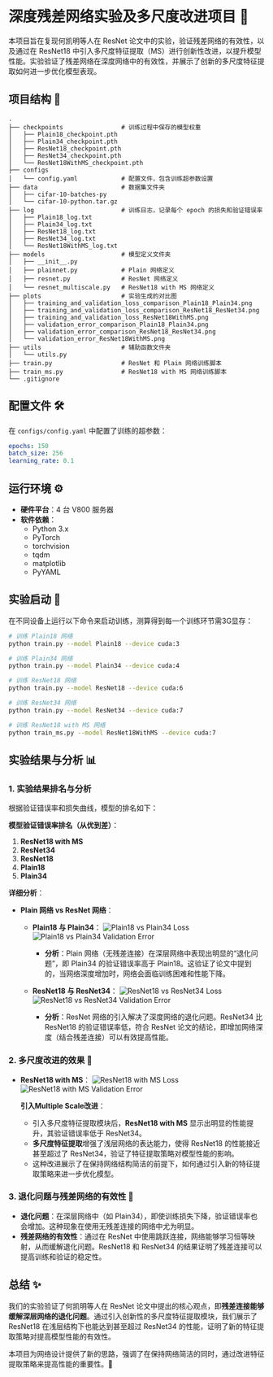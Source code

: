# 深度残差网络实验及多尺度改进项目 🚀

本项目旨在复现何凯明等人在 ResNet 论文中的实验，验证残差网络的有效性，以及通过在 ResNet18 中引入多尺度特征提取（MS）进行创新性改进，以提升模型性能。实验验证了残差网络在深度网络中的有效性，并展示了创新的多尺度特征提取如何进一步优化模型表现。

## 项目结构 📂

```
.
├── checkpoints                # 训练过程中保存的模型权重
│   ├── Plain18_checkpoint.pth
│   ├── Plain34_checkpoint.pth
│   ├── ResNet18_checkpoint.pth
│   ├── ResNet34_checkpoint.pth
│   └── ResNet18WithMS_checkpoint.pth
├── configs
│   └── config.yaml            # 配置文件，包含训练超参数设置
├── data                       # 数据集文件夹
│   ├── cifar-10-batches-py
│   └── cifar-10-python.tar.gz
├── log                        # 训练日志，记录每个 epoch 的损失和验证错误率
│   ├── Plain18_log.txt
│   ├── Plain34_log.txt
│   ├── ResNet18_log.txt
│   ├── ResNet34_log.txt
│   └── ResNet18WithMS_log.txt
├── models                     # 模型定义文件夹
│   ├── __init__.py
│   ├── plainnet.py            # Plain 网络定义
│   ├── resnet.py              # ResNet 网络定义
│   └── resnet_multiscale.py   # ResNet18 with MS 网络定义
├── plots                      # 实验生成的对比图
│   ├── training_and_validation_loss_comparison_Plain18_Plain34.png
│   ├── training_and_validation_loss_comparison_ResNet18_ResNet34.png
│   ├── training_and_validation_loss_ResNet18WithMS.png
│   ├── validation_error_comparison_Plain18_Plain34.png
│   ├── validation_error_comparison_ResNet18_ResNet34.png
│   └── validation_error_ResNet18WithMS.png
├── utils                      # 辅助函数文件夹
│   └── utils.py
├── train.py                   # ResNet 和 Plain 网络训练脚本
├── train_ms.py                # ResNet18 with MS 网络训练脚本
└── .gitignore
```

## 配置文件 🛠️

在 `configs/config.yaml` 中配置了训练的超参数：

```yaml
epochs: 150
batch_size: 256
learning_rate: 0.1
```

## 运行环境 ⚙️

- **硬件平台**：4 台 V800 服务器
- **软件依赖**：
  - Python 3.x
  - PyTorch
  - torchvision
  - tqdm
  - matplotlib
  - PyYAML

## 实验启动 🚦

在不同设备上运行以下命令来启动训练，测算得到每一个训练环节需3G显存：

```bash
# 训练 Plain18 网络
python train.py --model Plain18 --device cuda:3

# 训练 Plain34 网络
python train.py --model Plain34 --device cuda:4

# 训练 ResNet18 网络
python train.py --model ResNet18 --device cuda:6

# 训练 ResNet34 网络
python train.py --model ResNet34 --device cuda:7

# 训练 ResNet18 with MS 网络
python train_ms.py --model ResNet18WithMS --device cuda:7
```

## 实验结果与分析 📊

### 1. 实验结果排名与分析
根据验证错误率和损失曲线，模型的排名如下：

**模型验证错误率排名（从优到差）**：
1. **ResNet18 with MS**
2. **ResNet34**
3. **ResNet18**
4. **Plain18**
5. **Plain34**

**详细分析**：
- **Plain 网络 vs ResNet 网络**：
  - **Plain18 与 Plain34**：
    ![Plain18 vs Plain34 Loss](plots/training_and_validation_loss_comparison_Plain18_Plain34.png)
    ![Plain18 vs Plain34 Validation Error](plots/validation_error_comparison_Plain18_Plain34.png)
    
    - **分析**：Plain 网络（无残差连接）在深层网络中表现出明显的“退化问题”，即 Plain34 的验证错误率高于 Plain18。这验证了论文中提到的，当网络深度增加时，网络会面临训练困难和性能下降。

  - **ResNet18 与 ResNet34**：
    ![ResNet18 vs ResNet34 Loss](plots/training_and_validation_loss_comparison_ResNet18_ResNet34.png)
    ![ResNet18 vs ResNet34 Validation Error](plots/validation_error_comparison_ResNet18_ResNet34.png)
    
    - **分析**：ResNet 网络的引入解决了深度网络的退化问题。ResNet34 比 ResNet18 的验证错误率低，符合 ResNet 论文的结论，即增加网络深度（结合残差连接）可以有效提高性能。

### 2. 多尺度改进的效果 🚀
- **ResNet18 with MS**：
  ![ResNet18 with MS Loss](plots/training_and_validation_loss_ResNet18WithMS.png)
  ![ResNet18 with MS Validation Error](plots/validation_error_ResNet18WithMS.png)
  
  **引入Multiple Scale改进**：
  - 引入多尺度特征提取模块后，**ResNet18 with MS** 显示出明显的性能提升，其验证错误率低于 ResNet34。
  - **多尺度特征提取**增强了浅层网络的表达能力，使得 ResNet18 的性能接近甚至超过了 ResNet34，验证了特征提取策略对模型性能的影响。
  - 这种改进展示了在保持网络结构简洁的前提下，如何通过引入新的特征提取策略来进一步优化模型。

### 3. 退化问题与残差网络的有效性 🔧
- **退化问题**：在深层网络中（如 Plain34），即使训练损失下降，验证错误率也会增加。这种现象在使用无残差连接的网络中尤为明显。
- **残差网络的有效性**：通过在 ResNet 中使用跳跃连接，网络能够学习恒等映射，从而缓解退化问题。ResNet18 和 ResNet34 的结果证明了残差连接可以提高训练和验证的稳定性。

## 总结 ✨
我们的实验验证了何凯明等人在 ResNet 论文中提出的核心观点，即**残差连接能够缓解深层网络的退化问题**。通过引入创新性的多尺度特征提取模块，我们展示了 ResNet18 在浅层结构下也能达到甚至超过 ResNet34 的性能，证明了新的特征提取策略对提高模型性能的有效性。

本项目为网络设计提供了新的思路，强调了在保持网络简洁的同时，通过改进特征提取策略来提高性能的重要性。🔬

